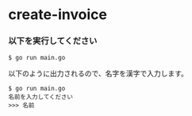 # create-invoice

### 以下を実行してください
```
$ go run main.go
```
以下のように出力されるので、名字を漢字で入力します。

```
$ go run main.go
名前を入力してください
>>> 名前
```